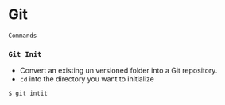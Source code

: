 # Git

`Commands`

### `Git Init`
- Convert an existing un versioned folder into a Git repository.
- `cd` into the directory you want to initialize
```git
$ git intit
```
